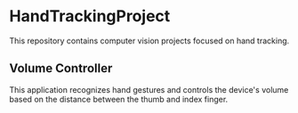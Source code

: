 # HandTrackingProject

This repository contains computer vision projects focused on hand tracking.

## Volume Controller
This application recognizes hand gestures and controls the device's volume based on the distance between the thumb and index finger.
